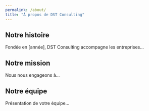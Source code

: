 ```yaml
---
permalink: /about/
title: "À propos de DST Consulting"
---
```


## Notre histoire

Fondée en [année], DST Consulting accompagne les entreprises...

## Notre mission

Nous nous engageons à...

## Notre équipe

Présentation de votre équipe...
